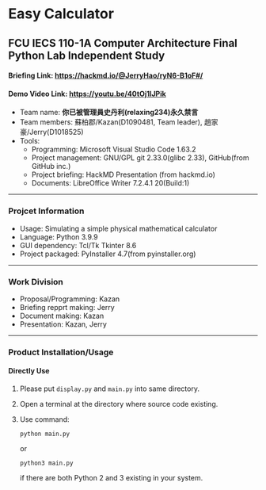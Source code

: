 # Easy Calculator
## FCU IECS 110-1A Computer Architecture Final Python Lab Independent Study

#### Briefing Link: https://hackmd.io/@JerryHao/ryN6-B1oF#/

#### Demo Video Link: https://youtu.be/40tOj1IJPik

+ Team name: **你已被管理員史丹利(relaxing234)永久禁言**
+ Team members: 蘇柏郡/Kazan(D1090481, Team leader), 趙家豪/Jerry(D1018525)
+ Tools: 
    + Programming: Microsoft Visual Studio Code 1.63.2
    + Project management: GNU/GPL git 2.33.0(glibc 2.33), GitHub(from GitHub inc.)
    + Project briefing: HackMD Presentation (from hackmd.io)
    + Documents: LibreOffice Writer 7.2.4.1 20(Build:1)

---

### Projcet Information

+ Usage: Simulating a simple physical mathematical calculator
+ Language: Python 3.9.9
+ GUI dependency: Tcl/Tk Tkinter 8.6
+ Project packaged: PyInstaller 4.7(from pyinstaller.org) 

---

### Work Division

+ Proposal/Programming: Kazan
+ Briefing repprt making: Jerry
+ Document making: Kazan
+ Presentation: Kazan, Jerry

---

### Product Installation/Usage

#### Directly Use

1. Please put `display.py` and `main.py` into same directory.
2. Open a terminal at the directory where source code existing.
3. Use command:
    
    ```
    python main.py
    ```

   or

   ```
   python3 main.py
   ```

   if there are both Python 2 and 3 existing in your system.